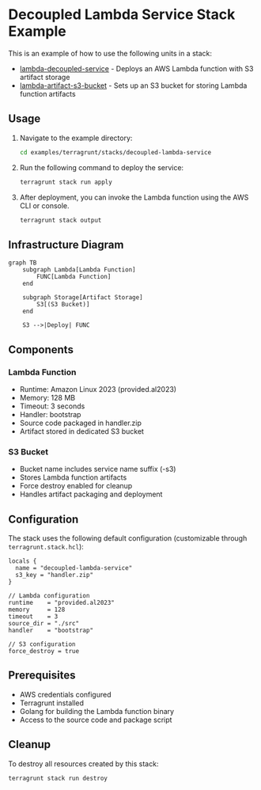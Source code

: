 # Decoupled Lambda Service Stack Example

This is an example of how to use the following units in a stack:

- [lambda-decoupled-service](/units/lambda-decoupled-service) - Deploys an AWS Lambda function with S3 artifact storage
- [lambda-artifact-s3-bucket](/units/lambda-artifact-s3-bucket) - Sets up an S3 bucket for storing Lambda function artifacts

## Usage

1. Navigate to the example directory:

   ```bash
   cd examples/terragrunt/stacks/decoupled-lambda-service
   ```

2. Run the following command to deploy the service:

   ```bash
   terragrunt stack run apply
   ```

3. After deployment, you can invoke the Lambda function using the AWS CLI or console.

   ```bash
   terragrunt stack output
   ```

## Infrastructure Diagram

```mermaid
graph TB
    subgraph Lambda[Lambda Function]
        FUNC[Lambda Function]
    end

    subgraph Storage[Artifact Storage]
        S3[(S3 Bucket)]
    end

    S3 -->|Deploy| FUNC
```

## Components

### Lambda Function

- Runtime: Amazon Linux 2023 (provided.al2023)
- Memory: 128 MB
- Timeout: 3 seconds
- Handler: bootstrap
- Source code packaged in handler.zip
- Artifact stored in dedicated S3 bucket

### S3 Bucket

- Bucket name includes service name suffix (-s3)
- Stores Lambda function artifacts
- Force destroy enabled for cleanup
- Handles artifact packaging and deployment

## Configuration

The stack uses the following default configuration (customizable through `terragrunt.stack.hcl`):

```hcl
locals {
  name = "decoupled-lambda-service"
  s3_key = "handler.zip"
}

// Lambda configuration
runtime    = "provided.al2023"
memory     = 128
timeout    = 3
source_dir = "./src"
handler    = "bootstrap"

// S3 configuration
force_destroy = true
```

## Prerequisites

- AWS credentials configured
- Terragrunt installed
- Golang for building the Lambda function binary
- Access to the source code and package script

## Cleanup

To destroy all resources created by this stack:

```bash
terragrunt stack run destroy
```
